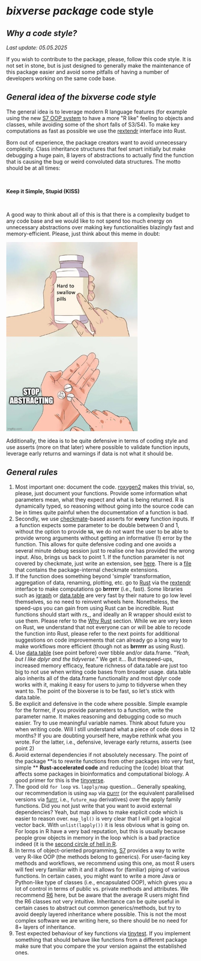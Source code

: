 # *bixverse package* code style

## *Why a code style?* 

*Last update: 05.05.2025* </br>

If you wish to contribute to the package, please, follow this code style. It is 
not set in stone, but is just designed to generally make the maintenance of this
package easier and avoid some pitfalls of having a number of developers working
on the same code base.

## *General idea of the bixverse code style*

The general idea is to leverage modern R language features (for example using 
the new [S7 OOP system](https://github.com/RConsortium/S7) to have a more "R 
like" feeling to objects and classes, while avoiding some of the short falls of 
S3/S4). To make key computations as fast as possible we use the [rextendr](https://github.com/extendr/rextendr)
interface into Rust. </br>

Born out of experience, the package creators want to avoid unnecessary 
complexity. Class inheritance structures that feel smart initially but make debugging
a huge pain, 8 layers of abstractions to actually find the function that is 
causing the bug or weird convoluted data structures. The motto should be at all
times:

</br>

**Keep it Simple, Stupid (KISS)**

</br>

A good way to think about all of this is that there is a complexity budget to 
any code base and we would like to not spend too much energy on unnecessary 
abstractions over making key functionalities blazingly fast and memory-efficient.
Please, just think about this meme in doubt:

<img src="/misc/pics/stop_abstracting.png" width="350" height="504" alt="stop abstracting">

Additionally, the idea is to be quite defensive in terms of coding style and use
asserts (more on that later) where possible to validate function inputs, leverage
early returns and warnings if data is not what it should be.

## *General rules*

1. Most important one: document the code. [roxygen2](https://roxygen2.r-lib.org) 
makes this trivial, so, please, just document your functions. Provide some 
information what parameters mean, what they expect and what is being returned.
R is dynamically typed, so reasoning without going into the source code can be
in times quite painful when the documentation of a function is bad.
2. Secondly, we use [checkmate](https://mllg.github.io/checkmate/)-based asserts
for **every** function inputs. If a function expects some parameter to be double
between 0 and 1, without the option to provide `NA`, we do not want the user to 
be able to provide wrong arguments without getting an informative (!) error by
the function. This allows for quite defensive coding and one avoids a several 
minute debug session just to realise one has provided the wrong input. Also,
brings us back to point 1. If the function parameter is not covered by checkmate,
just write an extension, see [here](https://mllg.github.io/checkmate/articles/checkmate.html#extending-checkmate).
There is a [file](/R/checkmate_extensions.R) that contains the package-internal
checkmate extensions.
3. If the function does something beyond 'simple' transformation, aggregation of
data, renaming, plotting, etc. go to [Rust](https://www.rust-lang.org) via the 
[rextendr](https://github.com/extendr/rextendr) interface to make computations 
go **brrrrrr** (i.e., fast). Some libraries such as [igraph](https://r.igraph.org)
or [data.table](https://github.com/Rdatatable/data.table) are very fast by their
nature to go low level themselves, so no need to reinvent wheels here. Nonetheless, 
the speed-ups you can gain from using Rust can be incredible. Rust functions should 
start with *rs_*, and ideally an R wrapper should exist to use them. Please refer
to the [Why Rust](/docs/why_rust.md) section. While we are very keen on Rust, we
understand that not everyone can or will be able to recode the function into Rust, 
please refer to the next points for additional suggestions on code improvements 
that can already go a long way to make workflows more efficient (though not as 
**brrrrrr** as using Rust).
4. Use [data.table](https://github.com/Rdatatable/data.table) (see point before)
over tibble and/or data.frame. *"Yeah, but I like dplyr and the tidyverse."* 
We get it... But thespeed-ups, increased memory efficacy, feature richness of
data.table are just too big to not use when writing code bases from broader usage.
data.table also inherits all of the data.frame functionality and most dplyr code
works with it, making it easy for users to jump to tidyverse when they want to.
The point of the bixverse is to be fast, so let's stick with data.table.
5. Be explicit and defensive in the code where possible. Simple example for the
former, if you provide parameters to a function, write the parameter name. It 
makes reasoning and debugging code so much easier. Try to use meaningful variable
names. Think about future you when writing code. Will I still understand what a 
piece of code does in 12 months? If you are doubting yourself here, maybe rethink
what you wrote. For the latter, i.e., defensive, leverage early returns, asserts
(see point 2)
6. Avoid external dependencies if not absolutely necessary. The point of the 
package **is to rewrite functions from other packages into very fast, simple **
**Rust-accelerated code** and reducing the (code) bloat that affects some packages 
in bioinformatics and computational biology. A good primer for this is the
[tinyverse](https://www.tinyverse.org).
7. The good old `for loop` vs. `lapply/map` question... Generally speaking, our
recommendation is using `map` via [purrr](https://purrr.tidyverse.org) (or the 
equivalent parallelised versions via [furrr](https://furrr.futureverse.org), i.e., 
`future_map` derivatives) over the apply family functions. Did you not just write 
that you want to avoid external dependencies? Yeah, but map allows to make 
explicit code which is easier to reason over. `map_lgl()` is very clear that I 
will get a logical vector back. With `unlist(lapply())` it is less
obvious what is going on. For loops in R have a very bad reputation, but this is 
usually because people grow objects in memory in the loop which is a bad 
practice indeed (it is the [second circle of hell in R](https://www.burns-stat.com/pages/Tutor/R_inferno.pdf).
8. In terms of object-oriented programming, [S7](https://github.com/RConsortium/S7)
provides a way to write very R-like OOP (the methods belong to generics). For 
user-facing key methods and workflows, we recommend using this one, as most R
users will feel very familiar with it and it allows for (familiar) piping of various 
functions. In  certain cases, you might want to write a more Java or Python-like 
type of classes (i.e., encapsulated OOP), which gives you a lot of control in
terms of public vs. private methods and attributes. We recommend [R6](https://r6.r-lib.org/articles/Introduction.html)
here, but be aware that the average R users might find the R6 classes not very
intuitive. Inheritance can be quite useful in certain cases to abstract out
common generics/methods, but try to avoid deeply layered inheritance where 
possible. This is not the most complex software we are writing here, so there
should be no need for 8+ layers of inheritance.
9. Test expected behaviour of key functions via [tinytest](https://github.com/markvanderloo/tinytest).
If you implement something that should behave like functions from a different 
package make sure that you compare the your version against the established 
ones.
